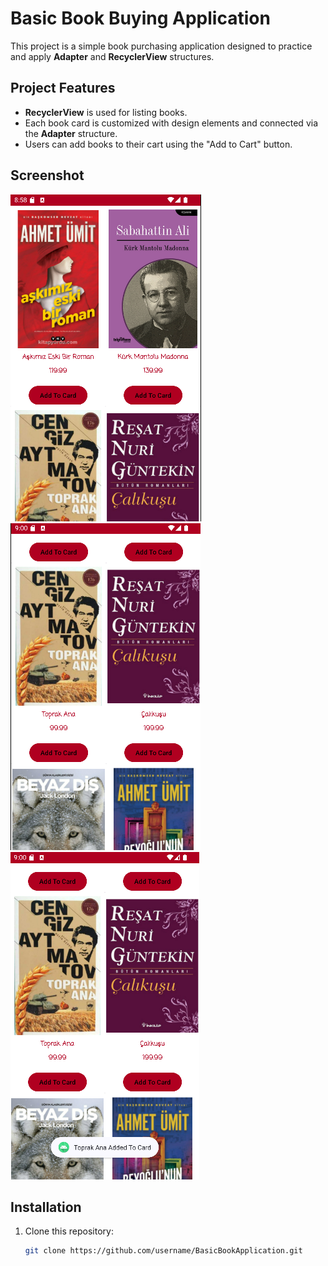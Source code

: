 # Basic Book Buying Application

This project is a simple book purchasing application designed to practice and apply **Adapter** and **RecyclerView** structures.

## Project Features
- **RecyclerView** is used for listing books.
- Each book card is customized with design elements and connected via the **Adapter** structure.
- Users can add books to their cart using the "Add to Cart" button.

## Screenshot
![](1.png) ![](2.png) ![](3.png)

## Installation
1. Clone this repository:
   ```bash
   git clone https://github.com/username/BasicBookApplication.git
